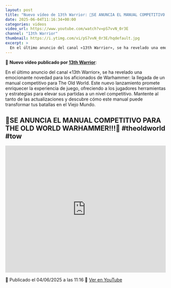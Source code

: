 ```yaml
---
layout: post
title: "Nuevo vídeo de 13th Warrior: 🎲SE ANUNCIA EL MANUAL COMPETITIVO PARA THE OLD WORLD WARHAMMER!!!🎲 #theoldworld #tow"
date: 2025-06-04T11:16:34+00:00
categories: videos
video_url: https://www.youtube.com/watch?v=pS7vvN_0r3E
channel: "13th Warrior"
thumbnail: https://i.ytimg.com/vi/pS7vvN_0r3E/hqdefault.jpg
excerpt: >
  En el último anuncio del canal «13th Warrior», se ha revelado una emocionante novedad para los aficionados de Warhammer: la llegada de un manual competitivo para The Old World. Este nuevo lanzamiento promete enriquecer la experiencia de juego, ofreciendo a los jugadores herramientas y estrategias para elevar sus partidas a un nivel competitivo. Mantente al tanto de las actualizaciones y descubre cómo este manual puede transformar tus batallas en el Viejo Mundo.
---
```


🎥 **Nuevo vídeo publicado por [13th Warrior](https://www.youtube.com/channel/UCYOhXS04iLg68Sro80yF_1w)**:

En el último anuncio del canal «13th Warrior», se ha revelado una emocionante novedad para los aficionados de Warhammer: la llegada de un manual competitivo para The Old World. Este nuevo lanzamiento promete enriquecer la experiencia de juego, ofreciendo a los jugadores herramientas y estrategias para elevar sus partidas a un nivel competitivo. Mantente al tanto de las actualizaciones y descubre cómo este manual puede transformar tus batallas en el Viejo Mundo.

## 🎲SE ANUNCIA EL MANUAL COMPETITIVO PARA THE OLD WORLD WARHAMMER!!!🎲 #theoldworld #tow

<iframe width="100%" height="400" src="https://www.youtube.com/embed/pS7vvN_0r3E" frameborder="0" allowfullscreen></iframe>

📅 Publicado el 04/06/2025 a las 11:16
🔗 [Ver en YouTube](https://www.youtube.com/watch?v=pS7vvN_0r3E)
